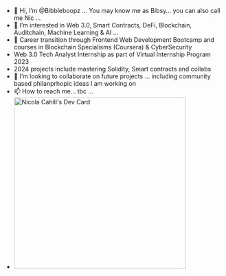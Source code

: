 - 👋 Hi, I’m @Bibbleboopz ... You may know me as Bibsy... you can also call me Nic ...
- 👀 I’m  interested in Web 3.0, Smart Contracts, DeFi, Blockchain, Auditchain, Machine Learning & AI ...
- 🌱 Career transition through Frontend Web Development Bootcamp and courses in Blockchain Specialisms (Coursera) & CyberSecurity
-    Web 3.0 Tech Analyst Internship as part of Virtual Internship Program 2023
-    2024 projects include mastering Solidity, Smart contracts and collabs
- 💞️ I’m looking to collaborate on future projects ... including community based philanprhopic ideas I am working on
- 📫 How to reach me... tbc ...
- <a href="https://app.daily.dev/Nixsy"><img src="https://api.daily.dev/devcards/fd47791dba93422784e4aba5a22bd6ec.png?r=1u7" width="400" alt="Nicola Cahill's Dev Card"/></a>

<!---
Bibbleboop/Bibbleboop is a ✨ special ✨ repository because its `README.md` (this file) appears on your GitHub profile.
You can click the Preview link to take a look at your changes.
--->
